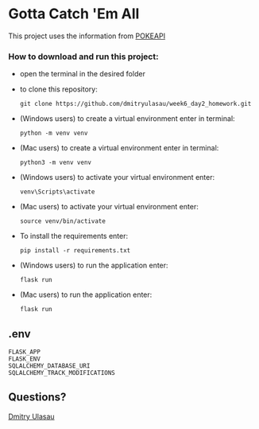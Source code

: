 # Gotta Catch 'Em All

This project uses the information from [POKEAPI](https://pokeapi.co/)

### How to download and run this project:

- open the terminal in the desired folder

- to clone this repository:

  ```
  git clone https://github.com/dmitryulasau/week6_day2_homework.git
  ```

- (Windows users) to create a virtual environment enter in terminal:

  ```
  python -m venv venv
  ```

- (Mac users) to create a virtual environment enter in terminal:

  ```
  python3 -m venv venv
  ```

- (Windows users) to activate your virtual environment enter:

  ```
  venv\Scripts\activate
  ```

- (Mac users) to activate your virtual environment enter:

  ```
  source venv/bin/activate
  ```

- To install the requirements enter:

  ```
  pip install -r requirements.txt
  ```

- (Windows users) to run the application enter:

  ```
  flask run
  ```

- (Mac users) to run the application enter:

  ```
  flask run
  ```

## .env

```
FLASK_APP
FLASK_ENV
SQLALCHEMY_DATABASE_URI
SQLALCHEMY_TRACK_MODIFICATIONS
```

## Questions?

[Dmitry Ulasau](mailto:dmitrushok@gmail.com)
